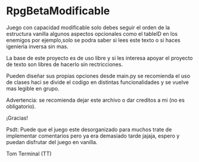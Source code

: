 # RpgBetaModificable

Juego con capacidad modificable solo debes seguir el orden de la estructura vanilla algunos aspectos opcionales como el tableID en los enemigos por ejemplo,solo se podra saber si lees este texto o si haces igenieria inversa sin mas.

La base de este proyecto es de uso libre y si les interesa apoyar el proyecto de texto son libres de hacerlo sin rectricciones.

Pueden diseñar sus propias opciones desde main.py se recomienda el uso de clases haci se divide el  codigo en distintas funcionalidades y se vuelve mas legible en grupo.


Advertencia: se recomienda dejar este archivo o dar creditos a mi (no es obligatorio).

¡Gracias!


Psdt: Puede que el juego este desorganizado para muchos trate de implementar comentarios pero ya era demasiado tarde jajaja, espero y puedan disfrutar del juego en vanilla.



Tom Terminal (TT)

